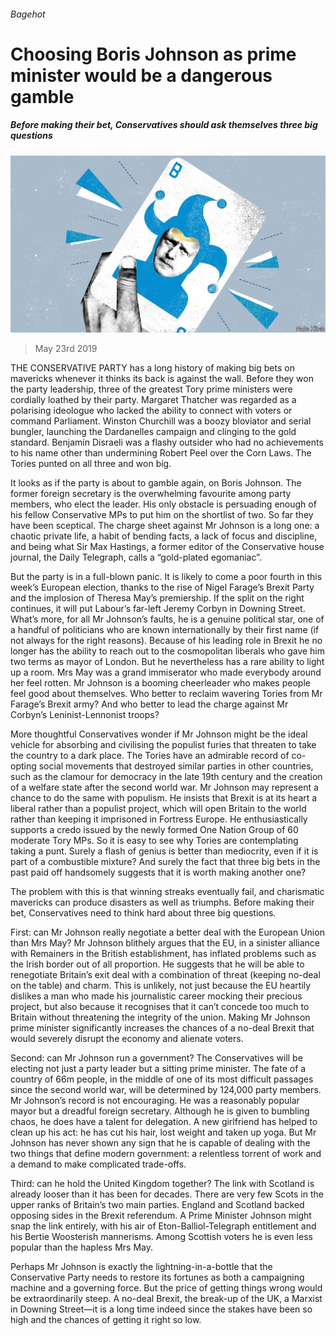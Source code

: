###### Bagehot

# Choosing Boris Johnson as prime minister would be a dangerous gamble 

##### Before making their bet, Conservatives should ask themselves three big questions 

![image](images/20190525_brd000.jpg) 

> May 23rd 2019 

THE CONSERVATIVE PARTY has a long history of making big bets on mavericks whenever it thinks its back is against the wall. Before they won the party leadership, three of the greatest Tory prime ministers were cordially loathed by their party. Margaret Thatcher was regarded as a polarising ideologue who lacked the ability to connect with voters or command Parliament. Winston Churchill was a boozy bloviator and serial bungler, launching the Dardanelles campaign and clinging to the gold standard. Benjamin Disraeli was a flashy outsider who had no achievements to his name other than undermining Robert Peel over the Corn Laws. The Tories punted on all three and won big. 

It looks as if the party is about to gamble again, on Boris Johnson. The former foreign secretary is the overwhelming favourite among party members, who elect the leader. His only obstacle is persuading enough of his fellow Conservative MPs to put him on the shortlist of two. So far they have been sceptical. The charge sheet against Mr Johnson is a long one: a chaotic private life, a habit of bending facts, a lack of focus and discipline, and being what Sir Max Hastings, a former editor of the Conservative house journal, the Daily Telegraph, calls a “gold-plated egomaniac”. 

But the party is in a full-blown panic. It is likely to come a poor fourth in this week’s European election, thanks to the rise of Nigel Farage’s Brexit Party and the implosion of Theresa May’s premiership. If the split on the right continues, it will put Labour’s far-left Jeremy Corbyn in Downing Street. What’s more, for all Mr Johnson’s faults, he is a genuine political star, one of a handful of politicians who are known internationally by their first name (if not always for the right reasons). Because of his leading role in Brexit he no longer has the ability to reach out to the cosmopolitan liberals who gave him two terms as mayor of London. But he nevertheless has a rare ability to light up a room. Mrs May was a grand immiserator who made everybody around her feel rotten. Mr Johnson is a booming cheerleader who makes people feel good about themselves. Who better to reclaim wavering Tories from Mr Farage’s Brexit army? And who better to lead the charge against Mr Corbyn’s Leninist-Lennonist troops? 

More thoughtful Conservatives wonder if Mr Johnson might be the ideal vehicle for absorbing and civilising the populist furies that threaten to take the country to a dark place. The Tories have an admirable record of co-opting social movements that destroyed similar parties in other countries, such as the clamour for democracy in the late 19th century and the creation of a welfare state after the second world war. Mr Johnson may represent a chance to do the same with populism. He insists that Brexit is at its heart a liberal rather than a populist project, which will open Britain to the world rather than keeping it imprisoned in Fortress Europe. He enthusiastically supports a credo issued by the newly formed One Nation Group of 60 moderate Tory MPs. So it is easy to see why Tories are contemplating taking a punt. Surely a flash of genius is better than mediocrity, even if it is part of a combustible mixture? And surely the fact that three big bets in the past paid off handsomely suggests that it is worth making another one? 

The problem with this is that winning streaks eventually fail, and charismatic mavericks can produce disasters as well as triumphs. Before making their bet, Conservatives need to think hard about three big questions. 

First: can Mr Johnson really negotiate a better deal with the European Union than Mrs May? Mr Johnson blithely argues that the EU, in a sinister alliance with Remainers in the British establishment, has inflated problems such as the Irish border out of all proportion. He suggests that he will be able to renegotiate Britain’s exit deal with a combination of threat (keeping no-deal on the table) and charm. This is unlikely, not just because the EU heartily dislikes a man who made his journalistic career mocking their precious project, but also because it recognises that it can’t concede too much to Britain without threatening the integrity of the union. Making Mr Johnson prime minister significantly increases the chances of a no-deal Brexit that would severely disrupt the economy and alienate voters. 

Second: can Mr Johnson run a government? The Conservatives will be electing not just a party leader but a sitting prime minister. The fate of a country of 66m people, in the middle of one of its most difficult passages since the second world war, will be determined by 124,000 party members. Mr Johnson’s record is not encouraging. He was a reasonably popular mayor but a dreadful foreign secretary. Although he is given to bumbling chaos, he does have a talent for delegation. A new girlfriend has helped to clean up his act: he has cut his hair, lost weight and taken up yoga. But Mr Johnson has never shown any sign that he is capable of dealing with the two things that define modern government: a relentless torrent of work and a demand to make complicated trade-offs. 

Third: can he hold the United Kingdom together? The link with Scotland is already looser than it has been for decades. There are very few Scots in the upper ranks of Britain’s two main parties. England and Scotland backed opposing sides in the Brexit referendum. A Prime Minister Johnson might snap the link entirely, with his air of Eton-Balliol-Telegraph entitlement and his Bertie Woosterish mannerisms. Among Scottish voters he is even less popular than the hapless Mrs May. 

Perhaps Mr Johnson is exactly the lightning-in-a-bottle that the Conservative Party needs to restore its fortunes as both a campaigning machine and a governing force. But the price of getting things wrong would be extraordinarily steep. A no-deal Brexit, the break-up of the UK, a Marxist in Downing Street—it is a long time indeed since the stakes have been so high and the chances of getting it right so low. 

